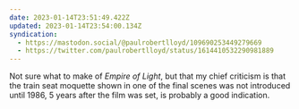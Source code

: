 ```yaml
---
date: 2023-01-14T23:51:49.422Z
updated: 2023-01-14T23:54:00.134Z
syndication:
  - https://mastodon.social/@paulrobertlloyd/109690253449279669
  - https://twitter.com/paulrobertlloyd/status/1614410532290981889
---
```

Not sure what to make of <cite>Empire of Light</cite>, but that my chief criticism is that the train seat moquette shown in one of the final scenes was not introduced until 1986, 5 years after the film was set, is probably a good indication.
